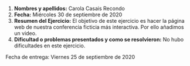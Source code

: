 1. **Nombres y apellidos:** Carola Casais Recondo
2. **Fecha:** Miércoles 30 de septiembre de 2020
3. **Resumen del Ejercicio:** El objetivo de este ejercicio es hacer la página web de nuestra conferencia ficticia más interactiva. Por ello añadimos un video.
4. **Dificultad o problemas presentados y como se resolvieron:** No hubo dificultades en este ejercicio.

Fecha de entrega: Viernes 25 de septiembre de 2020
